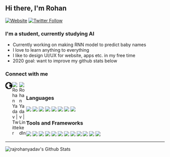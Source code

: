 ## Hi there, I'm Rohan

[![Website](https://img.shields.io/website?label=rohan-yadav.web.app&style=for-the-badge&url=https%3A%2F%2Frohan-yadav.web.app)](https://rohan-yadav.web.app)
[![Twitter Follow](https://img.shields.io/twitter/follow/rajrohanyadav24?color=1DA1F2&logo=Twitter&style=for-the-badge)](https://twitter.com/intent/follow?original_referer=https%3A%2F%2Fgithub.com%2Frajrohanyadav&screen_name=rajrohanyadav)

### I'm a student, currently studying AI

- Currently working on making RNN model to predict baby names
- I love to learn anything to everything
- I like to design UI/UX for website, apps etc. in my free time
- 2020 goal: want to improve my github stats below

### Connect with me

[<img align="left" alt="rohan-yadav.web.app" width="22px" src="https://raw.githubusercontent.com/iconic/open-iconic/master/svg/globe.svg" />][website]
[<img align="left" alt="Rohan Yadav | Twitter" width="22px" src="https://cdn.jsdelivr.net/npm/simple-icons@v3/icons/twitter.svg" />][twitter]
[<img align="left" alt="Rohan Yadav | LinkedIn" width="22px" src="https://cdn.jsdelivr.net/npm/simple-icons@v3/icons/linkedin.svg" />][linkedin]

<br />

### Languages

<img src="https://img.shields.io/badge/javascript%20-%23323330.svg?&style=for-the-badge&logo=javascript&logoColor=%23F7DF1E"/> <img src="https://img.shields.io/badge/html5%20-%23E34F26.svg?&style=for-the-badge&logo=html5&logoColor=white"/>
<img src="https://img.shields.io/badge/css3%20-%231572B6.svg?&style=for-the-badge&logo=css3&logoColor=white"/>
<img src="https://img.shields.io/badge/python%20-%2314354C.svg?&style=for-the-badge&logo=python&logoColor=white"/>
<img src="https://img.shields.io/badge/c%20-%2300599C.svg?&style=for-the-badge&logo=c&logoColor=white"/>
<img src="https://img.shields.io/badge/c++%20-%2300599C.svg?&style=for-the-badge&logo=c%2B%2B&ogoColor=white"/>
<img src="https://img.shields.io/badge/dart-%230175C2.svg?&style=for-the-badge&logo=dart&logoColor=white"/>
<img src="https://img.shields.io/badge/markdown-%23000000.svg?&style=for-the-badge&logo=markdown&logoColor=white"/>

### Tools and Frameworks

<img src="https://img.shields.io/badge/angular%20-%23DD0031.svg?&style=for-the-badge&logo=angular&logoColor=white"/> <img src="https://img.shields.io/badge/material%20ui%20-%230081CB.svg?&style=for-the-badge&logo=material-ui&logoColor=white"/>
<img src="https://img.shields.io/badge/flask%20-%23000.svg?&style=for-the-badge&logo=flask&logoColor=white"/>
<img src="https://img.shields.io/badge/git%20-%23F05033.svg?&style=for-the-badge&logo=git&logoColor=white"/>
<img src="https://img.shields.io/badge/github%20-%23121011.svg?&style=for-the-badge&logo=github&logoColor=white"/>
<img src ="https://img.shields.io/badge/MongoDB-%234ea94b.svg?&style=for-the-badge&logo=mongodb&logoColor=white"/>
<img src="https://img.shields.io/badge/docker%20-%230db7ed.svg?&style=for-the-badge&logo=docker&logoColor=white"/>
<img src="https://img.shields.io/badge/Keras%20-%23D00000.svg?&style=for-the-badge&logo=Keras&logoColor=white"/>
<img src="https://img.shields.io/badge/TensorFlow%20-%23FF6F00.svg?&style=for-the-badge&logo=TensorFlow&logoColor=white" />
<img src="https://img.shields.io/badge/PyTorch%20-%23EE4C2C.svg?&style=for-the-badge&logo=PyTorch&logoColor=white" />
<img src="https://img.shields.io/badge/Jupyter%20-%23F37626.svg?&style=for-the-badge&logo=Jupyter&logoColor=white" />
<img src="https://img.shields.io/badge/Flutter%20-%2302569B.svg?&style=for-the-badge&logo=Flutter&logoColor=white" />

---

<img align="left" alt="rajrohanyadav's Github Stats" src="https://github-readme-stats.rajrohanyadav.vercel.app/api?username=rajrohanyadav&show_icons=true&hide_border=true" />

[website]: https://rohan-yadav.web.app
[twitter]: https://twitter.com/rajrohanyadav24
[linkedin]: https://www.linkedin.com/in/rohan-yadav-56891810a/
